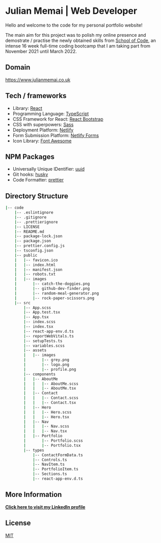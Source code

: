 
Julian Memai | Web Developer
==========================

Hello and welcome to the code for my personal portfolio website!
  
The main aim for this project was to polish my online presence and demostrate / practise the newly obtained skills from [School of Code](https://www.schoolofcode.co.uk/), an intense 16 week full-time coding bootcamp that I am taking part from November 2021 until March 2022.


## Domain

https://www.julianmemai.co.uk


## Tech / frameworks

* Library: [React](https://reactjs.org/)
* Programming Language: [TypeScript](https://www.typescriptlang.org/)
* CSS Framework for React: [React Bootstrap](https://react-bootstrap.github.io/)
* CSS with superpowers: [Sass](https://sass-lang.com/)
* Deployment Platform: [Netlify](https://www.netlify.com/)
* Form Submission Platform: [Netlify Forms](https://docs.netlify.com/forms/setup/)
* Icon Library: [Font Awesome](https://fontawesome.com/)

## NPM Packages
* Universally Unique IDentifier: [uuid](https://www.npmjs.com/package/uuid) 
* Git hooks: [husky](https://www.npmjs.com/package/husky)
* Code Formatter: [prettier](https://www.npmjs.com/package/prettier)

## Directory Structure 
```bash
|-- code
    |-- .eslintignore
    |-- .gitignore
    |-- .prettierignore
    |-- LICENSE
    |-- README.md
    |-- package-lock.json
    |-- package.json
    |-- prettier.config.js
    |-- tsconfig.json
    |-- public
    |   |-- favicon.ico
    |   |-- index.html
    |   |-- manifest.json
    |   |-- robots.txt
    |   |-- images
    |       |-- catch-the-doggies.png
    |       |-- github-dev-finder.png
    |       |-- random-meal-generator.png
    |       |-- rock-paper-scissors.png
    |-- src
        |-- App.scss
        |-- App.test.tsx
        |-- App.tsx
        |-- index.scss
        |-- index.tsx
        |-- react-app-env.d.ts
        |-- reportWebVitals.ts
        |-- setupTests.ts
        |-- variables.scss
        |-- assets
        |   |-- images
        |       |-- grey.png
        |       |-- logo.png
        |       |-- profile.png
        |-- components
        |   |-- AboutMe
        |   |   |-- AboutMe.scss
        |   |   |-- AboutMe.tsx
        |   |-- Contact
        |   |   |-- Contact.scss
        |   |   |-- Contact.tsx
        |   |-- Hero
        |   |   |-- Hero.scss
        |   |   |-- Hero.tsx
        |   |-- Nav
        |   |   |-- Nav.scss
        |   |   |-- Nav.tsx
        |   |-- Portfolio
        |       |-- Portfolio.scss
        |       |-- Portfolio.tsx
        |-- types
            |-- ContactFormData.ts
            |-- Controls.ts
            |-- NavItem.ts
            |-- PortfolioItem.ts
            |-- Sections.ts
            |-- react-app-env.d.ts
   ``` 
           
## More Information


**[Click here to visit my LinkedIn profile](https://www.linkedin.com/in/julian-memai/)**

## License
[MIT](https://choosealicense.com/licenses/mit/)
